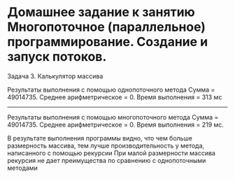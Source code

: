 # Домашнее задание к занятию Многопоточное (параллельное) программирование. Создание и запуск потоков.
Задача 3. Калькулятор массива

Результаты выполнения с помощью однопоточного метода
Сумма = 49014735. Среднее арифметрическое = 0. Время выполнения = 313 мс
______________________________________________________________________________
Результаты выполнения с помощью многопоточного метода
Сумма = 49014735. Среднее арифметрическое = 0. Время выполнения = 219 мс.

В результате выполнения программы видно, что чем больше размерность массива,
тем лучше производительность у метода, написанного с помощью рекурсии
При малой размерности массива рекурсия не дает преимущества по сравнению с
однопоточными методами
